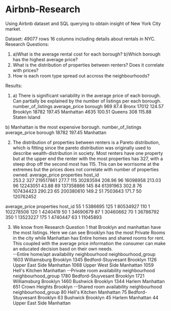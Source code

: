 # Airbnb-Research
Using Airbnb dataset and SQL querying to obtain insight of New York City market. 


Dataset: 49077 rows 16 columns including details about rentals in NYC.
Research Questions:
1. a)What is the average rental cost for each borough? b)Which borough has the highest average price?
2. What is the distribution of properties between renters? Does it correlate with prices?
3. How is each room type spread out accross the neighbourhoods?

Results:
1. a) There is significant variability in the average price of each borough. Can partially be explained by the number of listings per each borough.
number_of_listings	  average_price	  borough
969	                    87.4	         Bronx
17012	                  124.57	       Brooklyn
18782	                  197.45	       Manhattan
4635	                  100.51	       Queens
308	                    115.88	       Staten Island

b) Manhattan is the most expensive borough. 
number_of_listings	  average_price	  borough
18782	                  197.45	        Manhattan

2) The distribution of properties between renters is a Pareto distribution, which is fitting since the pareto distribution was originally used to describe wealth-distribution in society. Most renters have one property but at the upper end the renter with the most properties has 327, with a steep drop off the second most has 115. This can be worrisome at the extremes but the prices does not correlate with number of properties owned.
average_price	  properties	  host_id                      
253.2	            327	          219517861
277.7	            115	          30283594
208.96	          96	          16098958
213.03	          96	          12243051
43.88	            89	          137358866
145	              84	          61391963
302.8	            76	          107434423
290.23	          65	          200380610
149.2	            51	          7503643
171.7	            50	          120762452

average_price	  properties	  host_id
55	              1	            5386695
125	              1	            80534927
110	              1	            102278506
120             	1         	  4240419
50	              1	            34690679
87	              1	            30460662
70	              1	            36786792
350	              1	            13523227
175             	1	            4740447
63	              1	            11045893

3. We know from Research Question 1 that Brooklyn and manhattan have the most listings. Here we can see Brooklyn has the most Private Rooms in the city while Manhattan has Entire homes and shared rooms for rent. This coupled with the average price information the consumer can make an educated decision basd on their own needs.  
 --Entire home/apt
availability	neighbourhood	     neighbourhood_group
1603	          Williamsburg	      Brooklyn
1345	          Bedford-Stuyvesant	Brooklyn
1126	          Upper East Side	    Manhattan
1068	          Upper West Side	    Manhattan
1059	          Hell's Kitchen	    Manhattan
--Private room
availability	neighbourhood	      neighbourhood_group
1780	          Bedford-Stuyvesant	Brooklyn
1721	          Williamsburg	      Brooklyn
1460	          Bushwick	          Brooklyn
1344	          Harlem	            Manhattan
651	            Crown Heights	      Brooklyn
--Shared room
availability	  neighbourhood	    neighbourhood_group
80	              Hell's Kitchen	    Manhattan
75	              Bedford-Stuyvesant	Brooklyn
63	              Bushwick	          Brooklyn
45	              Harlem	            Manhattan
44	              Upper East Side	    Manhattan
